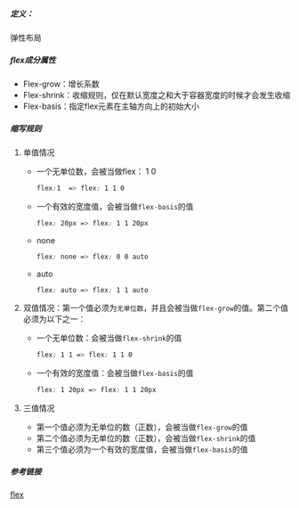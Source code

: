 ##### 定义：

弹性布局

##### flex成分属性

- Flex-grow：增长系数
- Flex-shrink：收缩规则，仅在默认宽度之和大于容器宽度的时候才会发生收缩
- Flex-basis：指定flex元素在主轴方向上的初始大小

##### 缩写规则

1. 单值情况

   - 一个无单位数，会被当做flex：<number> 1 0

     ```css
     flex:1  => flex: 1 1 0
     ```

   - 一个有效的宽度值，会被当做`flex-basis`的值

     ```css
     flex: 20px => flex: 1 1 20px
     ```

   - none

     ```css
     flex: none => flex: 0 0 auto
     ```

   - auto

     ```css
     flex: auto => flex: 1 1 auto
     ```

2. 双值情况：第一个值必须为`无单位数`，并且会被当做`flex-grow`的值。第二个值必须为以下之一：

   - 一个无单位数：会被当做`flex-shrink`的值

     ```css
     flex: 1 1 => flex: 1 1 0
     ```

   - 一个有效的宽度值：会被当做`flex-basis`的值

     ```css
     flex: 1 20px => flex: 1 1 20px
     ```

3. 三值情况

   - 第一个值必须为无单位的数（正数），会被当做`flex-grow`的值
   - 第二个值必须为无单位的数（正数），会被当做`flex-shrink`的值
   - 第三个值必须为一个有效的宽度值，会被当做`flex-basis`的值

##### 参考链接

[flex](https://developer.mozilla.org/zh-CN/docs/Web/CSS/flex)